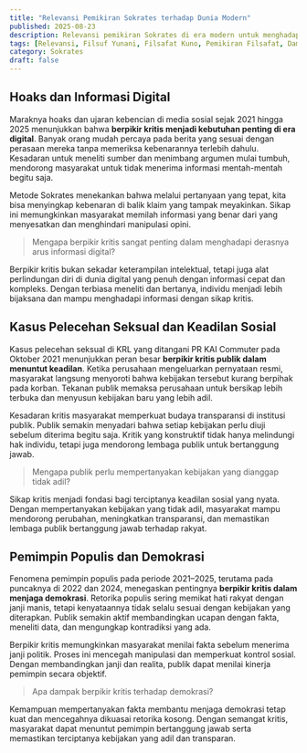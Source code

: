 ```yaml
---
title: "Relevansi Pemikiran Sokrates terhadap Dunia Modern"
published: 2025-08-23
description: Relevansi pemikiran Sokrates di era modern untuk menghadapi hoaks digital, menuntut keadilan sosial, dan menjaga demokrasi melalui sikap kritis.
tags: [Relevansi, Filsuf Yunani, Filsafat Kuno, Pemikiran Filsafat, Dampak Modern]
category: Sokrates
draft: false
---
```


## Hoaks dan Informasi Digital

Maraknya hoaks dan ujaran kebencian di media sosial sejak 2021 hingga 2025 menunjukkan bahwa **berpikir kritis menjadi kebutuhan penting di era digital**. Banyak orang mudah percaya pada berita yang sesuai dengan perasaan mereka tanpa memeriksa kebenarannya terlebih dahulu. Kesadaran untuk meneliti sumber dan menimbang argumen mulai tumbuh, mendorong masyarakat untuk tidak menerima informasi mentah-mentah begitu saja.

Metode Sokrates menekankan bahwa melalui pertanyaan yang tepat, kita bisa menyingkap kebenaran di balik klaim yang tampak meyakinkan. Sikap ini memungkinkan masyarakat memilah informasi yang benar dari yang menyesatkan dan menghindari manipulasi opini.

> Mengapa berpikir kritis sangat penting dalam menghadapi derasnya arus informasi digital?

Berpikir kritis bukan sekadar keterampilan intelektual, tetapi juga alat perlindungan diri di dunia digital yang penuh dengan informasi cepat dan kompleks. Dengan terbiasa meneliti dan bertanya, individu menjadi lebih bijaksana dan mampu menghadapi informasi dengan sikap kritis.

## Kasus Pelecehan Seksual dan Keadilan Sosial

Kasus pelecehan seksual di KRL yang ditangani PR KAI Commuter pada Oktober 2021 menunjukkan peran besar **berpikir kritis publik dalam menuntut keadilan**. Ketika perusahaan mengeluarkan pernyataan resmi, masyarakat langsung menyoroti bahwa kebijakan tersebut kurang berpihak pada korban. Tekanan publik memaksa perusahaan untuk bersikap lebih terbuka dan menyusun kebijakan baru yang lebih adil.

Kesadaran kritis masyarakat memperkuat budaya transparansi di institusi publik. Publik semakin menyadari bahwa setiap kebijakan perlu diuji sebelum diterima begitu saja. Kritik yang konstruktif tidak hanya melindungi hak individu, tetapi juga mendorong lembaga publik untuk bertanggung jawab.

> Mengapa publik perlu mempertanyakan kebijakan yang dianggap tidak adil?

Sikap kritis menjadi fondasi bagi terciptanya keadilan sosial yang nyata. Dengan mempertanyakan kebijakan yang tidak adil, masyarakat mampu mendorong perubahan, meningkatkan transparansi, dan memastikan lembaga publik bertanggung jawab terhadap rakyat.

## Pemimpin Populis dan Demokrasi

Fenomena pemimpin populis pada periode 2021–2025, terutama pada puncaknya di 2022 dan 2024, menegaskan pentingnya **berpikir kritis dalam menjaga demokrasi**. Retorika populis sering memikat hati rakyat dengan janji manis, tetapi kenyataannya tidak selalu sesuai dengan kebijakan yang diterapkan. Publik semakin aktif membandingkan ucapan dengan fakta, meneliti data, dan mengungkap kontradiksi yang ada.

Berpikir kritis memungkinkan masyarakat menilai fakta sebelum menerima janji politik. Proses ini mencegah manipulasi dan memperkuat kontrol sosial. Dengan membandingkan janji dan realita, publik dapat menilai kinerja pemimpin secara objektif.

> Apa dampak berpikir kritis terhadap demokrasi?

Kemampuan mempertanyakan fakta membantu menjaga demokrasi tetap kuat dan mencegahnya dikuasai retorika kosong. Dengan semangat kritis, masyarakat dapat menuntut pemimpin bertanggung jawab serta memastikan terciptanya kebijakan yang adil dan transparan.
